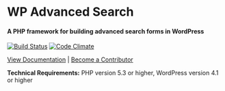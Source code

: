 # WP Advanced Search
#### A PHP framework for building advanced search forms in WordPress

[![Build Status](https://travis-ci.org/bootsz/wp-advanced-search.svg?branch=master)](https://travis-ci.org/bootsz/wp-advanced-search)
[![Code Climate](https://codeclimate.com/github/bootsz/wp-advanced-search/badges/gpa.svg)](https://codeclimate.com/github/bootsz/wp-advanced-search)

[View Documentation](http://wpadvancedsearch.com/docs/setup) | [Become a Contributor](http://wpadvancedsearch.com/beta/contributing)

**Technical Requirements:** PHP version 5.3 or higher, WordPress version 4.1 or higher
